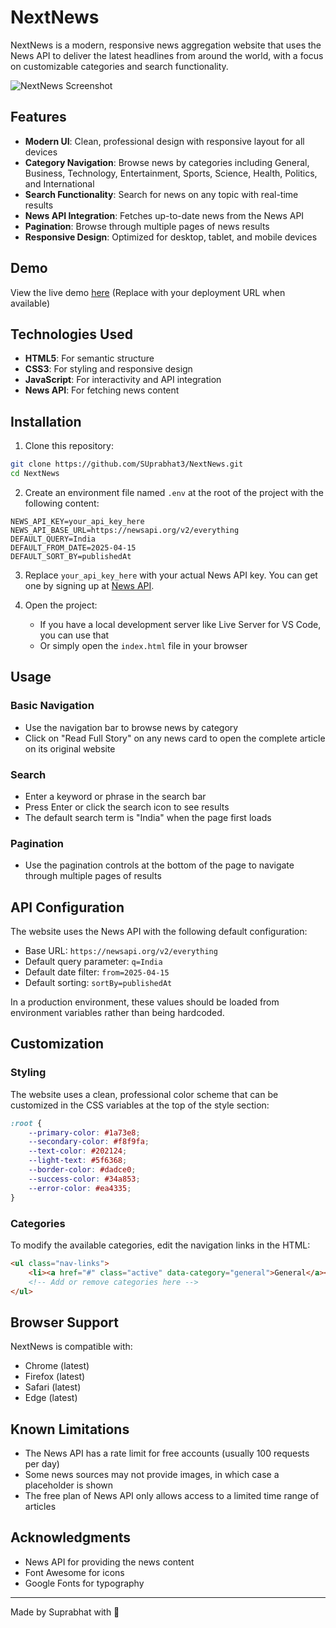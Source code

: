 # NextNews

NextNews is a modern, responsive news aggregation website that uses the News API to deliver the latest headlines from around the world, with a focus on customizable categories and search functionality.

![NextNews Screenshot](https://via.placeholder.com/800x400?text=NextNews+Screenshot)

## Features

- **Modern UI**: Clean, professional design with responsive layout for all devices
- **Category Navigation**: Browse news by categories including General, Business, Technology, Entertainment, Sports, Science, Health, Politics, and International
- **Search Functionality**: Search for news on any topic with real-time results
- **News API Integration**: Fetches up-to-date news from the News API
- **Pagination**: Browse through multiple pages of news results
- **Responsive Design**: Optimized for desktop, tablet, and mobile devices

## Demo

View the live demo [here](#) (Replace with your deployment URL when available)

## Technologies Used

- **HTML5**: For semantic structure
- **CSS3**: For styling and responsive design
- **JavaScript**: For interactivity and API integration
- **News API**: For fetching news content

## Installation

1. Clone this repository:
```bash
git clone https://github.com/SUprabhat3/NextNews.git
cd NextNews
```

2. Create an environment file named `.env` at the root of the project with the following content:
```
NEWS_API_KEY=your_api_key_here
NEWS_API_BASE_URL=https://newsapi.org/v2/everything
DEFAULT_QUERY=India
DEFAULT_FROM_DATE=2025-04-15
DEFAULT_SORT_BY=publishedAt
```

3. Replace `your_api_key_here` with your actual News API key. You can get one by signing up at [News API](https://newsapi.org/).

4. Open the project:
   - If you have a local development server like Live Server for VS Code, you can use that
   - Or simply open the `index.html` file in your browser

## Usage

### Basic Navigation
- Use the navigation bar to browse news by category
- Click on "Read Full Story" on any news card to open the complete article on its original website

### Search
- Enter a keyword or phrase in the search bar
- Press Enter or click the search icon to see results
- The default search term is "India" when the page first loads

### Pagination
- Use the pagination controls at the bottom of the page to navigate through multiple pages of results

## API Configuration

The website uses the News API with the following default configuration:
- Base URL: `https://newsapi.org/v2/everything`
- Default query parameter: `q=India`
- Default date filter: `from=2025-04-15`
- Default sorting: `sortBy=publishedAt`

In a production environment, these values should be loaded from environment variables rather than being hardcoded.

## Customization

### Styling
The website uses a clean, professional color scheme that can be customized in the CSS variables at the top of the style section:

```css
:root {
    --primary-color: #1a73e8;
    --secondary-color: #f8f9fa;
    --text-color: #202124;
    --light-text: #5f6368;
    --border-color: #dadce0;
    --success-color: #34a853;
    --error-color: #ea4335;
}
```

### Categories
To modify the available categories, edit the navigation links in the HTML:

```html
<ul class="nav-links">
    <li><a href="#" class="active" data-category="general">General</a></li>
    <!-- Add or remove categories here -->
</ul>
```

## Browser Support

NextNews is compatible with:
- Chrome (latest)
- Firefox (latest)
- Safari (latest)
- Edge (latest)

## Known Limitations

- The News API has a rate limit for free accounts (usually 100 requests per day)
- Some news sources may not provide images, in which case a placeholder is shown
- The free plan of News API only allows access to a limited time range of articles

## Acknowledgments

- News API for providing the news content
- Font Awesome for icons
- Google Fonts for typography

---

Made by Suprabhat with 💌
